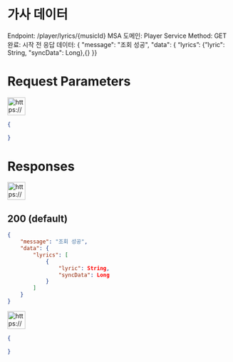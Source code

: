# 가사 데이터

Endpoint: /player/lyrics/{musicId}
MSA 도메인: Player Service
Method: GET
완료: 시작 전
응답 데이터: { "message": "조회 성공", "data": { “lyrics”: {”lyric": String, "syncData": Long},{} }}

# Request Parameters

<aside>
<img src="https://www.notion.so/icons/gift_blue.svg" alt="https://www.notion.so/icons/gift_blue.svg" width="40px" />

</aside>

```json
{
	
}
```

# Responses

<aside>
<img src="https://www.notion.so/icons/send_orange.svg" alt="https://www.notion.so/icons/send_orange.svg" width="40px" />

## 200 (default)

</aside>

```json
{ 
	"message": "조회 성공", 
	"data": { 
		"lyrics": [
			{
				"lyric": String, 
				"syncData": Long
			}
		]
	}
}
```

<aside>
<img src="https://www.notion.so/icons/browser-stop_red.svg" alt="https://www.notion.so/icons/browser-stop_red.svg" width="40px" />

</aside>

```json
{
	
}
```